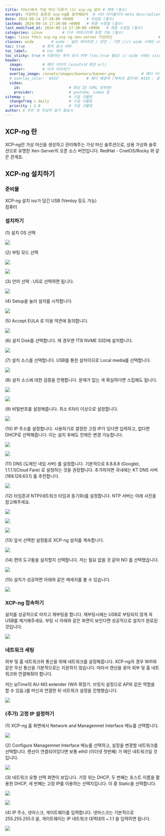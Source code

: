 ```yaml
---
title: 리눅스에서 가상 머신 다루기 (1) xcp-ng 설치 # 제목 (필수)
excerpt: 가상머신 솔루션 xcp-ng를 설치해보자  # 서브 타이틀이자 meta description (필수)
date: 2024-09-14 17:30:00 +0900      # 작성일 (필수)
lastmod: 2024-09-14 17:30:00 +0900   # 최종 수정일 (필수)
last_modified_at: 2024-09-14 17:30:00 +0900   # 최종 수정일 (필수)
categories: Linux         # 다수 카테고리에 포함 가능 (필수)
tags: linux 리눅스 xcp-ng xcp ng xen-server 가상머신                     # 태그 복수개 가능 (필수)
classes: wide        # wide : 넓은 레이아웃 / 빈칸 : 기본 //// wide 시에는 sticky toc 불가
toc: true        # 목차 표시 여부
toc_label:       # toc 제목
toc_sticky: true # 이동하는 목차 표시 여부 (toc:true 필요) // wide 시에는 sticky toc 불가
header: 
  image:         # 헤더 이미지 (assets내 혹은 url)
  teaser:        # 티저 이미지??
  overlay_image: /assets/images/banners/banner.png            # 헤더 이미지 (제목과 겹치게)
  # overlay_color: '#333'            # 헤더 배경색 (제목과 겹치게) #333 : 짙은 회색 (필수)
  video:
    id:                      # 영상 ID (URL 뒷부분)
    provider:                # youtube, vimeo 등
sitemap :                    # 구글 크롤링
  changefreq : daily         # 구글 크롤링
  priority : 1.0             # 구글 크롤링
author: # 주인 외 작성자 표기 필요시
---
```

<!--postNo: 20240914_002-->



## XCP-ng 란  

XCP-ng란 가상 머신을 생성하고 관리해주는 가상 머신 솔루션으로, 상용 가상화 솔루션으로 유명한 Xen-Server의 오픈 소스 버전입니다. RedHat - CnetOS/Rocky 와 같은 관계죠.  

## XCP-ng 설치하기  

### 준비물  

XCP-ng 설치 iso가 담긴 USB (Ventoy 등도 가능)  
컴퓨터  

### 설치하기  

(1) 설치 OS 선택  

![](/assets/images/20240914_002_001.jpeg)  

(2) 부팅 모드 선택  

![](/assets/images/20240914_002_002.jpeg)  

![](/assets/images/20240914_002_003.jpeg)  

(3) 언어 선택 : US로 선택하면 됩니다.  

![](/assets/images/20240914_002_004.jpeg)  

(4) Setup을 눌러 설치를 시작합니다.  

![](/assets/images/20240914_002_005.jpeg)  

(5) Accept EULA 로 이용 약관에 동의합니다.  

![](/assets/images/20240914_002_006.jpeg)  

(6) 설치 Disk를 선택합니다. 제 경우엔 1TB NVME SSD에 설치합니다.  

![](/assets/images/20240914_002_007.jpeg)  

(7) 설치 소스를 선택합니다. USB를 통한 설치이므로 Local media를 선택합니다.  

![](/assets/images/20240914_002_008.jpeg)  

(8) 설치 소스에 대한 검증을 진행합니다. 문제가 없는 게 확실하다면 스킵해도 됩니다.  

![](/assets/images/20240914_002_009.jpeg)  

![](/assets/images/20240914_002_010.jpeg)  

(9) 비밀번호를 설정해줍니다. 최소 6자리 이상으로 설정합니다.  

![](/assets/images/20240914_002_011.jpeg)  

(10) IP 주소를 설정합니다. 사용하기로 결정한 고정 IP가 있다면 입력하고, 없다면  DHCP로 선택해줍니다. 이는 설치 후에도 언제든 변경 가능합니다.  

![](/assets/images/20240914_002_012.jpeg)  

![](/assets/images/20240914_002_013.jpeg)  

(11) DNS (도메인 네임 서버) 를 설정합니다. 기본적으로 8.8.8.8 (Google), 1.1.1.1(Cloud Fare) 로 설정하는 것을 권장합니다. 추가하자면 국내에는 KT DNS 서버 (168.126.63.1) 를 추천합니다.  

![](/assets/images/20240914_002_014.jpeg)  

(12) 타임존과 NTP(네트워크 타임과 동기화)를 설정합니다. NTP 서버는 아래 사진을 참고해주세요.  

![](/assets/images/20240914_002_015.jpeg)  

![](/assets/images/20240914_002_016.jpeg)  

![](/assets/images/20240914_002_017.jpeg)  

(13) 앞서 선택한 설정들로 XCP-ng 설치를 계속합니다.  

![](/assets/images/20240914_002_018.jpeg)  

(14) 편의 도구들을 설치할지 선택합니다. 저는 필요 없을 것 같아 NO 를 선택했습니다.  

![](/assets/images/20240914_002_019.jpeg)  

(15) 설치가 성공하면 아래와 같은 메세지를 볼 수 있습니다.  

![](/assets/images/20240914_002_020.jpeg)  


### XCP-ng 접속하기  

설치를 성공적으로 마치고 재부팅을 합니다. 재부팅시에는 USB로 부팅되지 않게 꼭 USB를 제거해주세요. 부팅 시 아래와 같은 화면이 보인다면 성공적으로 설치가 완료된 것입니다.  

![](/assets/images/20240914_002_021.jpeg)  


### 네트워크 세팅  


외부 및 홈 네트워크와 통신을 위해 네트워크를 설정해줍니다. XCP-ng의 경우 Wifi와 같은 무선 통신을 기본적으로는 지원하지 않습니다. 따라서 랜선을 꽂아 외부 및 홈 네트워크와 연결해줘야 합니다.  

저는 ipTime의 AU-M3 extender (Wifi 확장기. 브릿지 설정으로 AP와 같은 역할을 할 수 있음.)를 머신과 연결한 뒤 네트워크 설정을 진행했습니다.  

![](/assets/images/20240914_002_023.jpeg)  


### (추가) 고정 IP 설정하기    

(1) XCP-ng 홈 화면에서 Network and Managemnet Interface 메뉴를 선택합니다.  

![](/assets/images/20240914_002_022.jpeg)

(2) Configure Managemnet Interface 메뉴를 선택하고, 설정을 변경할 네트워크를 선택합니다. 랜선이 연결되어있다면 보통 eth0 (이더넷 첫번째) 가 메인 네트워크일 것입니다.  

![](/assets/images/20240914_002_024.jpeg)  

(3) 네트워크 유형 선택 화면이 보입니다. 가장 위는 DHCP, 두 번째는 호스트 이름을 활용한 DHCP, 세 번째는 고정 IP를 이용하는 선택지입니다. 이 중 Static을 선택합니다.  

![](/assets/images/20240914_002_025.jpeg)  

![](/assets/images/20240914_002_026.jpeg)  

(4) IP 주소, 넷마스크, 게이트웨이를 입력합니다. 넷마스크는 기본적으로 255.255.255.0 을, 게이트웨이는 IP 네트워크 대역대의 ~.1.1 을 입력하면 됩니다.  

![](/assets/images/20240914_002_027.jpeg)  



  
